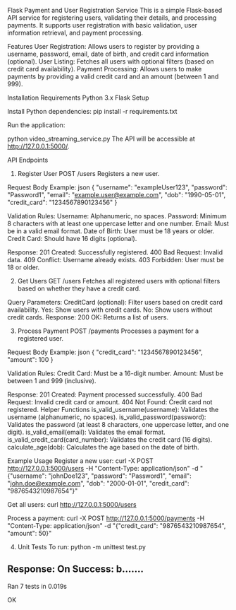 Flask Payment and User Registration Service
This is a simple Flask-based API service for registering users, validating their details, and processing payments. It supports user registration with basic validation, user information retrieval, and payment processing.

Features
User Registration: Allows users to register by providing a username, password, email, date of birth, and credit card information (optional).
User Listing: Fetches all users with optional filters (based on credit card availability).
Payment Processing: Allows users to make payments by providing a valid credit card and an amount (between 1 and 999).

Installation
Requirements
Python 3.x
Flask
Setup

Install Python dependencies:
pip install -r requirements.txt

Run the application:

python video_streaming_service.py
The API will be accessible at http://127.0.0.1:5000/.

API Endpoints
1. Register User
POST /users
Registers a new user.

Request Body Example:
json
{
    "username": "exampleUser123",
    "password": "Password1",
    "email": "example.user@example.com",
    "dob": "1990-05-01",
    "credit_card": "1234567890123456"
}

Validation Rules:
Username: Alphanumeric, no spaces.
Password: Minimum 8 characters with at least one uppercase letter and one number.
Email: Must be in a valid email format.
Date of Birth: User must be 18 years or older.
Credit Card: Should have 16 digits (optional).

Response:
201 Created: Successfully registered.
400 Bad Request: Invalid data.
409 Conflict: Username already exists.
403 Forbidden: User must be 18 or older.

2. Get Users
GET /users
Fetches all registered users with optional filters based on whether they have a credit card.

Query Parameters:
CreditCard (optional): Filter users based on credit card availability.
Yes: Show users with credit cards.
No: Show users without credit cards.
Response:
200 OK: Returns a list of users.

3. Process Payment
POST /payments
Processes a payment for a registered user.

Request Body Example:
json
{
    "credit_card": "1234567890123456",
    "amount": 100
}

Validation Rules:
Credit Card: Must be a 16-digit number.
Amount: Must be between 1 and 999 (inclusive).

Response:
201 Created: Payment processed successfully.
400 Bad Request: Invalid credit card or amount.
404 Not Found: Credit card not registered.
Helper Functions
is_valid_username(username): Validates the username (alphanumeric, no spaces).
is_valid_password(password): Validates the password (at least 8 characters, one uppercase letter, and one digit).
is_valid_email(email): Validates the email format.
is_valid_credit_card(card_number): Validates the credit card (16 digits).
calculate_age(dob): Calculates the age based on the date of birth.

Example Usage
Register a new user:
curl -X POST http://127.0.0.1:5000/users -H "Content-Type: application/json" -d "{\"username\": \"johnDoe123\", \"password\": \"Password1\", \"email\": \"john.doe@example.com\", \"dob\": \"2000-01-01\", \"credit_card\": \"9876543210987654\"}"

Get all users:
curl http://127.0.0.1:5000/users

Process a payment:
curl -X POST http://127.0.0.1:5000/payments -H "Content-Type: application/json" -d "{\"credit_card\": \"9876543210987654\", \"amount\": 50}"

4. Unit Tests
To run:
python -m unittest test.py

Response:
On Success: b.......
----------------------------------------------------------------------
Ran 7 tests in 0.019s

OK
